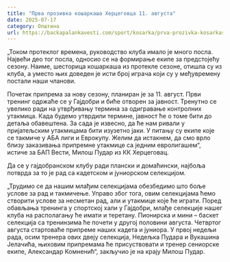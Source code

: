 ```yaml
---
title: "Прва прозивка кошаркаша Херцеговца 11. августа"
date: 2025-07-17
category: Општина
url: https://backapalankavesti.com/sport/kosarka/prva-prozivka-kosarkasa-hercegovca-11-avgusta/
---
```


„Током протеклог времена, руководство клуба имало је много посла. Највећи део тог посла, односио се на формирање екипе за предстојећу сезону. Наиме, шесторица кошаркаша из протекле сезоне, отишла су из клуба, а уместо њих доведен је исти број играча који су у међувремену постали наши чланови.

Почетак припрема за нову сезону, планиран је за 11. август. Први тренинг одржаће се у Гајдобри и биће отворен за јавност. Тренутно се увелико ради на утврђивању термина за одигравање контролних утакмица. Када будемо утврдили термине, јавност ће о томе бити до детаља обавештена. За сада је извесно, да ће нам ривали у пријатељским утакмицама бити изузетно јаки. У питању су екипе које се такмиче у АБА лиги и Еврокупу. Желим да истакнем, да смо врло близу заказивања припремне утакмице са једним евролигашем“, истиче за БАП Вести, Милош Пудар из КК Херцеговац.

Да се у гајдобранском клубу ради плански и домаћински, најбоља потврда за то је рад са кадетском и јуниорском селекцијом.

„Трудимо се да нашим млађим селекцијама обезбедимо што боље услове за рад и такмичење. Управо због тога, овим селекцијама ћемо створити услове за несметан рад, али и утакмице које ће играти. Поред обављања тренинга у спортској хали у Гајдобри, млађе селекције нашег клуба на располагању ће имати и теретану. Пионирска и мини – баскет селекција са тренинзима ће почети у другој половини августа. Четвртог августа стартоваће припреме наших кадета и јуниора. У првој недељи рада, осим тренера ових двеју селекција, Недељка Пудара и Вукашина Јелачића, њиховим припремама ће присуствовати и тренер сениорске екипе, Александар Комненић“, закључио је на крају Милош Пудар.
